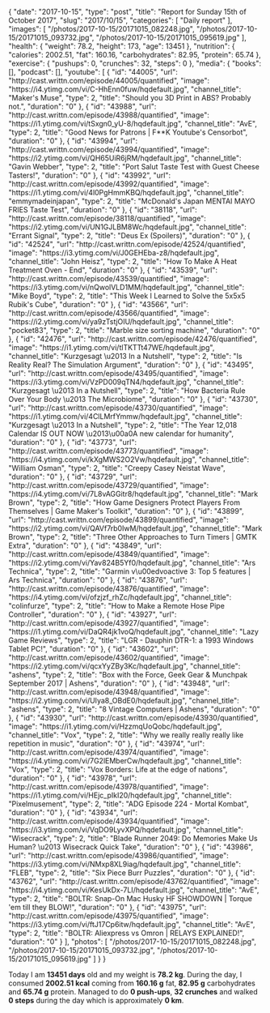 {
    "date": "2017-10-15",
    "type": "post",
    "title": "Report for Sunday 15th of October 2017",
    "slug": "2017\/10\/15",
    "categories": [
        "Daily report"
    ],
    "images": [
        "\/photos\/2017-10-15\/20171015_082248.jpg",
        "\/photos\/2017-10-15\/20171015_093732.jpg",
        "\/photos\/2017-10-15\/20171015_095619.jpg"
    ],
    "health": {
        "weight": 78.2,
        "height": 173,
        "age": 13451
    },
    "nutrition": {
        "calories": 2002.51,
        "fat": 160.16,
        "carbohydrates": 82.95,
        "protein": 65.74
    },
    "exercise": {
        "pushups": 0,
        "crunches": 32,
        "steps": 0
    },
    "media": {
        "books": [],
        "podcast": [],
        "youtube": [
            {
                "id": "44005",
                "url": "http:\/\/cast.writtn.com\/episode\/44005\/quantified",
                "image": "https:\/\/i4.ytimg.com\/vi\/C-HhEnn0fuw\/hqdefault.jpg",
                "channel_title": "Maker's Muse",
                "type": 2,
                "title": "Should you 3D Print in ABS? Probably not.",
                "duration": "0"
            },
            {
                "id": "43988",
                "url": "http:\/\/cast.writtn.com\/episode\/43988\/quantified",
                "image": "https:\/\/i1.ytimg.com\/vi\/tSxgn0_yU-8\/hqdefault.jpg",
                "channel_title": "AvE",
                "type": 2,
                "title": "Good News for Patrons | F**K Youtube's Censorbot",
                "duration": "0"
            },
            {
                "id": "43994",
                "url": "http:\/\/cast.writtn.com\/episode\/43994\/quantified",
                "image": "https:\/\/i2.ytimg.com\/vi\/QH65UiR6jRM\/hqdefault.jpg",
                "channel_title": "Gavin Webber",
                "type": 2,
                "title": "Port Salut Taste Test with Guest Cheese Tasters!",
                "duration": "0"
            },
            {
                "id": "43992",
                "url": "http:\/\/cast.writtn.com\/episode\/43992\/quantified",
                "image": "https:\/\/i1.ytimg.com\/vi\/4l0PgHmmKBQ\/hqdefault.jpg",
                "channel_title": "emmymadeinjapan",
                "type": 2,
                "title": "McDonald's Japan MENTAI MAYO FRIES  Taste Test",
                "duration": "0"
            },
            {
                "id": "38118",
                "url": "http:\/\/cast.writtn.com\/episode\/38118\/quantified",
                "image": "https:\/\/i2.ytimg.com\/vi\/UN1GJLBM8Wc\/hqdefault.jpg",
                "channel_title": "Errant Signal",
                "type": 2,
                "title": "Deus Ex (Spoilers)",
                "duration": "0"
            },
            {
                "id": "42524",
                "url": "http:\/\/cast.writtn.com\/episode\/42524\/quantified",
                "image": "https:\/\/i3.ytimg.com\/vi\/J0GEHEba-z8\/hqdefault.jpg",
                "channel_title": "John Heisz",
                "type": 2,
                "title": "How To Make A Heat Treatment Oven - End",
                "duration": "0"
            },
            {
                "id": "43539",
                "url": "http:\/\/cast.writtn.com\/episode\/43539\/quantified",
                "image": "https:\/\/i3.ytimg.com\/vi\/nQwolVLD1MM\/hqdefault.jpg",
                "channel_title": "Mike Boyd",
                "type": 2,
                "title": "This Week I Learned to Solve the 5x5x5 Rubik's Cube",
                "duration": "0"
            },
            {
                "id": "43566",
                "url": "http:\/\/cast.writtn.com\/episode\/43566\/quantified",
                "image": "https:\/\/i2.ytimg.com\/vi\/ya9zTstjOIU\/hqdefault.jpg",
                "channel_title": "pocket83",
                "type": 2,
                "title": "Marble size sorting machine",
                "duration": "0"
            },
            {
                "id": "42476",
                "url": "http:\/\/cast.writtn.com\/episode\/42476\/quantified",
                "image": "https:\/\/i1.ytimg.com\/vi\/tlTKTTt47WE\/hqdefault.jpg",
                "channel_title": "Kurzgesagt \u2013 In a Nutshell",
                "type": 2,
                "title": "Is Reality Real? The Simulation Argument",
                "duration": "0"
            },
            {
                "id": "43495",
                "url": "http:\/\/cast.writtn.com\/episode\/43495\/quantified",
                "image": "https:\/\/i3.ytimg.com\/vi\/VzPD009qTN4\/hqdefault.jpg",
                "channel_title": "Kurzgesagt \u2013 In a Nutshell",
                "type": 2,
                "title": "How Bacteria Rule Over Your Body \u2013 The Microbiome",
                "duration": "0"
            },
            {
                "id": "43730",
                "url": "http:\/\/cast.writtn.com\/episode\/43730\/quantified",
                "image": "https:\/\/i1.ytimg.com\/vi\/4ClLMrfYmmw\/hqdefault.jpg",
                "channel_title": "Kurzgesagt \u2013 In a Nutshell",
                "type": 2,
                "title": "The Year 12,018 Calendar IS OUT NOW \u2013\u00a0A new calendar for humanity",
                "duration": "0"
            },
            {
                "id": "43773",
                "url": "http:\/\/cast.writtn.com\/episode\/43773\/quantified",
                "image": "https:\/\/i4.ytimg.com\/vi\/kXgMWS2O2Vw\/hqdefault.jpg",
                "channel_title": "William Osman",
                "type": 2,
                "title": "Creepy Casey Neistat Wave",
                "duration": "0"
            },
            {
                "id": "43729",
                "url": "http:\/\/cast.writtn.com\/episode\/43729\/quantified",
                "image": "https:\/\/i4.ytimg.com\/vi\/7L8vAGGitr8\/hqdefault.jpg",
                "channel_title": "Mark Brown",
                "type": 2,
                "title": "How Game Designers Protect Players From Themselves | Game Maker's Toolkit",
                "duration": "0"
            },
            {
                "id": "43899",
                "url": "http:\/\/cast.writtn.com\/episode\/43899\/quantified",
                "image": "https:\/\/i2.ytimg.com\/vi\/QAVf7rb0IwM\/hqdefault.jpg",
                "channel_title": "Mark Brown",
                "type": 2,
                "title": "Three Other Approaches to Turn Timers | GMTK Extra",
                "duration": "0"
            },
            {
                "id": "43849",
                "url": "http:\/\/cast.writtn.com\/episode\/43849\/quantified",
                "image": "https:\/\/i2.ytimg.com\/vi\/Yav824B5Yf0\/hqdefault.jpg",
                "channel_title": "Ars Technica",
                "type": 2,
                "title": "Garmin v\u00edvoactive 3: Top 5 features | Ars Technica",
                "duration": "0"
            },
            {
                "id": "43876",
                "url": "http:\/\/cast.writtn.com\/episode\/43876\/quantified",
                "image": "https:\/\/i4.ytimg.com\/vi\/ofzjzf_rhZc\/hqdefault.jpg",
                "channel_title": "colinfurze",
                "type": 2,
                "title": "How to Make a Remote Hose Pipe Controller",
                "duration": "0"
            },
            {
                "id": "43927",
                "url": "http:\/\/cast.writtn.com\/episode\/43927\/quantified",
                "image": "https:\/\/i1.ytimg.com\/vi\/DaQR4jk1voQ\/hqdefault.jpg",
                "channel_title": "Lazy Game Reviews",
                "type": 2,
                "title": "LGR - Dauphin DTR-1: a 1993 Windows Tablet PC!",
                "duration": "0"
            },
            {
                "id": "43602",
                "url": "http:\/\/cast.writtn.com\/episode\/43602\/quantified",
                "image": "https:\/\/i2.ytimg.com\/vi\/qcxYyZBy3Kc\/hqdefault.jpg",
                "channel_title": "ashens",
                "type": 2,
                "title": "Box with the Force, Geek Gear & Munchpak September 2017 | Ashens",
                "duration": "0"
            },
            {
                "id": "43948",
                "url": "http:\/\/cast.writtn.com\/episode\/43948\/quantified",
                "image": "https:\/\/i2.ytimg.com\/vi\/UIya8_OBdE0\/hqdefault.jpg",
                "channel_title": "ashens",
                "type": 2,
                "title": "8 Vintage Computers | Ashens",
                "duration": "0"
            },
            {
                "id": "43930",
                "url": "http:\/\/cast.writtn.com\/episode\/43930\/quantified",
                "image": "https:\/\/i1.ytimg.com\/vi\/HzzmqUoQobc\/hqdefault.jpg",
                "channel_title": "Vox",
                "type": 2,
                "title": "Why we really really really like repetition in music",
                "duration": "0"
            },
            {
                "id": "43974",
                "url": "http:\/\/cast.writtn.com\/episode\/43974\/quantified",
                "image": "https:\/\/i4.ytimg.com\/vi\/7G2lEMberCw\/hqdefault.jpg",
                "channel_title": "Vox",
                "type": 2,
                "title": "Vox Borders: Life at the edge of nations",
                "duration": "0"
            },
            {
                "id": "43978",
                "url": "http:\/\/cast.writtn.com\/episode\/43978\/quantified",
                "image": "https:\/\/i1.ytimg.com\/vi\/HEjc_pIkI20\/hqdefault.jpg",
                "channel_title": "Pixelmusement",
                "type": 2,
                "title": "ADG Episode 224 - Mortal Kombat",
                "duration": "0"
            },
            {
                "id": "43934",
                "url": "http:\/\/cast.writtn.com\/episode\/43934\/quantified",
                "image": "https:\/\/i3.ytimg.com\/vi\/VqDO9LyvXPQ\/hqdefault.jpg",
                "channel_title": "Wisecrack",
                "type": 2,
                "title": "Blade Runner 2049: Do Memories Make Us Human? \u2013 Wisecrack Quick Take",
                "duration": "0"
            },
            {
                "id": "43986",
                "url": "http:\/\/cast.writtn.com\/episode\/43986\/quantified",
                "image": "https:\/\/i3.ytimg.com\/vi\/NMxp8XL9iag\/hqdefault.jpg",
                "channel_title": "FLEB",
                "type": 2,
                "title": "Six Piece Burr Puzzles",
                "duration": "0"
            },
            {
                "id": "43762",
                "url": "http:\/\/cast.writtn.com\/episode\/43762\/quantified",
                "image": "https:\/\/i4.ytimg.com\/vi\/KesUkDx-7LI\/hqdefault.jpg",
                "channel_title": "AvE",
                "type": 2,
                "title": "BOLTR: Snap-On Mac Husky HF SHOWDOWN | Torque 'em till they BLOW!",
                "duration": "0"
            },
            {
                "id": "43975",
                "url": "http:\/\/cast.writtn.com\/episode\/43975\/quantified",
                "image": "https:\/\/i3.ytimg.com\/vi\/ftJ17Cp6itw\/hqdefault.jpg",
                "channel_title": "AvE",
                "type": 2,
                "title": "BOLTR: Aliexpress vs Omron | RELAYS EXPLAINED!",
                "duration": "0"
            }
        ],
        "photos": [
            "\/photos\/2017-10-15\/20171015_082248.jpg",
            "\/photos\/2017-10-15\/20171015_093732.jpg",
            "\/photos\/2017-10-15\/20171015_095619.jpg"
        ]
    }
}

Today I am <strong>13451 days</strong> old and my weight is <strong>78.2 kg</strong>. During the day, I consumed <strong>2002.51 kcal</strong> coming from <strong>160.16 g</strong> fat, <strong>82.95 g</strong> carbohydrates and <strong>65.74 g</strong> protein. Managed to do <strong>0 push-ups</strong>, <strong>32 crunches</strong> and walked <strong>0 steps</strong> during the day which is approximately <strong>0 km</strong>.